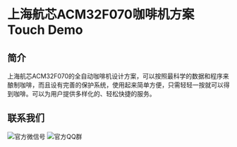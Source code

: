 # 上海航芯ACM32F070咖啡机方案Touch Demo

## 简介
上海航芯ACM32F070的全自动咖啡机设计方案，可以按照最科学的数据和程序来酿制咖啡，而且设有完善的保护系统，使用起来简单方便，只需轻轻一按就可以得到咖啡。可以为用户提供多样化的、轻松快捷的服务。

## 联系我们

![官方微信号](http://www.aisinochip.com/Apps/Tpl/default/Public/images/wx.png)
![官方QQ群](http://www.aisinochip.com/Apps/Tpl/default/Public/images/wb.png)
